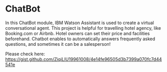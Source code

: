# ChatBot

In this ChatBot module, IBM Watson Assistant is used to create a virtual conversational agent. This project is helpful for travelling hotel agency, like Booking.com or Airbnb. Hotel owners can set their price and facilities beforehand. Chatbot enables to automatically answers frequently asked questions, and sometimes it can be a salesperson!

Please check here:
https://gist.github.com/ZiqiLIU19961008/4e14fe96505d3b7399a070fc7d44541e
